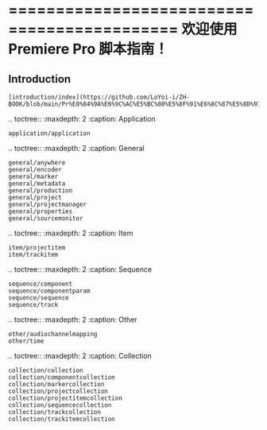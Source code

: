 ============================================
欢迎使用 Premiere Pro 脚本指南！
============================================
## Introduction
    [introduction/index](https://github.com/LoYoi-i/ZH-BOOK/blob/main/Pr%E8%84%9A%E6%9C%AC%E5%BC%80%E5%8F%91%E6%8C%87%E5%8D%97/application/application.rst)

    

.. toctree::
    :maxdepth: 2
    :caption: Application

    application/application

.. toctree::
    :maxdepth: 2
    :caption: General

    general/anywhere
    general/encoder
    general/marker
    general/metadata
    general/production
    general/project
    general/projectmanager
    general/properties
    general/sourcemonitor

.. toctree::
    :maxdepth: 2
    :caption: Item

    item/projectitem
    item/trackitem

.. toctree::
    :maxdepth: 2
    :caption: Sequence

    sequence/component
    sequence/componentparam
    sequence/sequence
    sequence/track

.. toctree::
    :maxdepth: 2
    :caption: Other

    other/audiochannelmapping
    other/time

.. toctree::
    :maxdepth: 2
    :caption: Collection

    collection/collection
    collection/componentcollection
    collection/markercollection
    collection/projectcollection
    collection/projectitemcollection
    collection/sequencecollection
    collection/trackcollection
    collection/trackitemcollection
